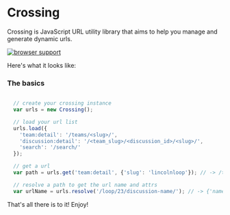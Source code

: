 Crossing
========

Crossing is JavaScript URL utility library that aims to help you manage and generate dynamic urls.

[![browser support](https://ci.testling.com/lincolnloop/crossing.png)
](https://ci.testling.com/lincolnloop/crossing)

Here's what it looks like:

### The basics

```javascript

  // create your crossing instance
  var urls = new Crossing();

  // load your url list
  urls.load({
    'team:detail': '/teams/<slug>/',
    'discussion:detail': '/<team_slug>/<discussion_id>/<slug>/',
    'search': '/search/'
  });

  // get a url
  var path = urls.get('team:detail', {'slug': 'lincolnloop'}); // -> /teams/lincolnloop/

  // resolve a path to get the url name and attrs
  var urlName = urls.resolve('/loop/23/discussion-name/'); // -> {'name': 'discussion:detail', 'kwargs': {'team_slug': 'loop', 'discussion_id': 23, 'slug': 'discussion-name'}}

```

That's all there is to it! Enjoy!
